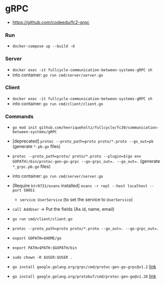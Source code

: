 # gRPC

- https://github.com/codeedu/fc2-grpc

### Run

- `docker-compose up --build -d`

### Server

- `docker exec -it fullcycle-communication-between-systems-gRPC sh`
- into container: `go run cmd/server/server.go`

### Client

- `docker exec -it fullcycle-communication-between-systems-gRPC sh`
- into container: `go run cmd/client/client.go`

### Commands

- `go mod init github.com/henriqueholtz/fullcycle/fc30/communication-between-systems/gRPC`
- [deprecated] `protoc --proto_path=proto proto/*.proto --go_out=pb` (generate `*.pb.go` files)
- `protoc --proto_path=proto/ proto/*.proto --plugin=$(go env GOPATH)/bin/protoc-gen-go-grpc --go-grpc_out=. --go_out=.` (generate `*_grpc.pb.go` files)
- into container: `go run cmd/server/server.go`
- [Require `ktr0731/evans` installed] `evans -r repl --host localhost --port 50051`
  - `service UserService` (to set the service to `UserService`)
- `call AddUser`
  -> Put the fields (As id, name, email)

- `go run cmd/client/client.go`
- `protoc --proto_path=proto proto/*.proto --go_out=. --go-grpc_out=.`
- `export GOPATH=$HOME/go`
- `export PATH=$PATH:$GOPATH/bin`
- `sudo chown -R $USER:$USER .`
- `go install google.golang.org/grpc/cmd/protoc-gen-go-grpc@v1.2` [link](https://grpc.io/docs/languages/go/quickstart/)
- `go install google.golang.org/protobuf/cmd/protoc-gen-go@v1.28` [link](https://grpc.io/docs/languages/go/quickstart/)
